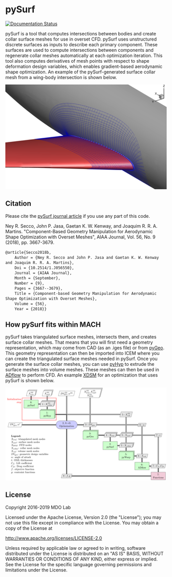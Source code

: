 pySurf
======
[![Documentation Status](https://readthedocs.com/projects/mdolab-pysurf/badge/?version=latest&token=067843d7a8abdc6f145c3207abe46d4d73bf44ad406656e48b06a15a4cfa37a7)](https://mdolab-pysurf.readthedocs-hosted.com/en/latest/?badge=latest)

pySurf is a tool that computes intersections between bodies and create collar surface meshes for use in overset CFD.
pySurf uses unstructured discrete surfaces as inputs to describe each primary component.
These surfaces are used to compute intersections between components and regenerate collar meshes automatically at each optimization iteration.
This tool also computes derivatives of mesh points with respect to shape deformation design variables, which enables gradient-based aerodynamic shape optimization.
An example of the pySurf-generated surface collar mesh from a wing-body intersection is shown below.

![Surface collar mesh](doc/collar_build_surf.png)

Citation
--------

Please cite the [pySurf journal article](https://arc.aiaa.org/doi/abs/10.2514/1.J056550) if you use any part of this code.

Ney R. Secco, John P. Jasa, Gaetan K. W. Kenway, and Joaquim R. R. A. Martins.  "Component-Based Geometry Manipulation for Aerodynamic Shape Optimization with Overset Meshes", AIAA Journal, Vol. 56, No. 9 (2018), pp. 3667-3679.

```
@article{Secco2018b,
	Author = {Ney R. Secco and John P. Jasa and Gaetan K. W. Kenway and Joaquim R. R. A. Martins},
	Doi = {10.2514/1.J056550},
	Journal = {AIAA Journal},
	Month = {September},
	Number = {9},
	Pages = {3667--3679},
	Title = {Component-based Geometry Manipulation for Aerodynamic Shape Optimization with Overset Meshes},
	Volume = {56},
	Year = {2018}}
```

How pySurf fits within MACH
---------------------------

pySurf takes triangulated surface meshes, intersects them, and creates surface collar meshes.
That means that you will first need a geometry representation, which may come from CAD (as an .iges file) or from [pyGeo](https://github.com/mdolab/pygeo).
This geometry representation can then be imported into ICEM where you can create the triangulated surface meshes needed in pySurf.
Once you generate the surface collar meshes, you can use [pyHyp](https://github.com/mdolab/pyhyp) to extrude the surface meshes into volume meshes.
These meshes can then be used in [ADflow](https://github.com/mdolab/adflow) to perform CFD.
An example [XDSM](https://github.com/mdolab/pyXDSM) for an optimization that uses pySurf is shown below.

![pySurf XDSM diagram](doc/pysurf_xdsm.png)

License
-------
Copyright 2016-2019 MDO Lab

Licensed under the Apache License, Version 2.0 (the "License");
you may not use this file except in compliance with the License.
You may obtain a copy of the License at

   http://www.apache.org/licenses/LICENSE-2.0

Unless required by applicable law or agreed to in writing, software
distributed under the License is distributed on an "AS IS" BASIS,
WITHOUT WARRANTIES OR CONDITIONS OF ANY KIND, either express or implied.
See the License for the specific language governing permissions and
limitations under the License.
